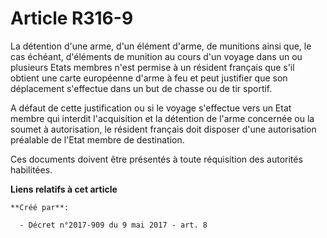 # Article R316-9

La détention d'une arme, d'un élément d'arme, de munitions ainsi que, le cas échéant, d'éléments de munition au cours d'un
voyage dans un ou plusieurs Etats membres n'est permise à un résident français que s'il obtient une carte européenne d'arme à
feu et peut justifier que son déplacement s'effectue dans un but de chasse ou de tir sportif.

A défaut de cette justification ou si le voyage s'effectue vers un Etat membre qui interdit l'acquisition et la détention de
l'arme concernée ou la soumet à autorisation, le résident français doit disposer d'une autorisation préalable de l'Etat
membre de destination.

Ces documents doivent être présentés à toute réquisition des autorités habilitées.

**Liens relatifs à cet article**

	**Créé par**:

	  - Décret n°2017-909 du 9 mai 2017 - art. 8
